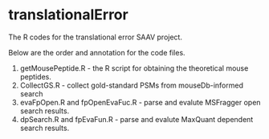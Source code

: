 # translationalError
The R codes for the translational error SAAV project.

Below are the order and annotation for the code files.

1. getMousePeptide.R - the R script for obtaining the theoretical mouse peptides.
2. CollectGS.R - collect gold-standard PSMs from mouseDb-informed search
3. evaFpOpen.R and fpOpenEvaFuc.R - parse and evalute MSFragger open search results.
4. dpSearch.R and fpEvaFun.R - parse and evalute MaxQuant dependent search results.
